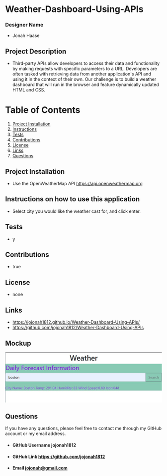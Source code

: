 # Weather-Dashboard-Using-APIs

### Designer Name
* Jonah Haase

## Project Description
* Third-party APIs allow developers to access their data and functionality by making requests with specific parameters to a URL. Developers are often tasked with retrieving data from another application's API and using it in the context of their own. Our challenge is to build a weather dashboard that will run in the browser and feature dynamically updated HTML and CSS.


# Table of Contents
1. [Project Installation](#project-installation)
2. [Instructions](#instructions-on-how-to-use-this-application)
3. [Tests](#tests)
4. [Contributions](#contributions)
5. [License](#license)
6. [Links](#links)
7. [Questions](#questions)

## Project Installation
* Use the OpenWeatherMap API  https://api.openweathermap.org

## Instructions on how to use this application
* Select city you would like the weather cast for, and click enter.

## Tests
* y

## Contributions
* true

## License
* none

## Links
* https://jojonah1812.github.io/Weather-Dashboard-Using-APIs/
* https://github.com/jojonah1812/Weather-Dashboard-Using-APIs

## Mockup
![A user inputs a city and receives the current weather.](./Assets/Screenshot.jpg)
## Questions
If you have any questions, please feel free to contact me through my GitHub account or my email address.
* #### GitHub Username    jojonah1812
* #### GitHub Link    https://github.com/jojonah1812
* #### Email    jojonah@gmail.com

